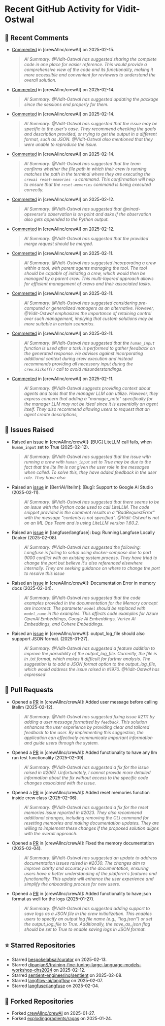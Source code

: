 # Recent GitHub Activity for Vidit-Ostwal

## 💬 Recent Comments
- [Commented](https://github.com/crewAIInc/crewAI/issues/2131#issuecomment-2660681309) in [crewAIInc/crewAI] on 2025-02-15.
  > *AI Summary: @Vidit-Ostwal has suggested sharing the complete code in one place for easier reference. This would provide a comprehensive view of the code and its functionality, making it more accessible and convenient for reviewers to understand the overall solution.*
- [Commented](https://github.com/crewAIInc/crewAI/issues/2102#issuecomment-2659922689) in [crewAIInc/crewAI] on 2025-02-14.
  > *AI Summary: @Vidit-Ostwal has suggested updating the package since the sessions end properly for them.*
- [Commented](https://github.com/crewAIInc/crewAI/issues/2105#issuecomment-2659884693) in [crewAIInc/crewAI] on 2025-02-14.
  > *AI Summary: @Vidit-Ostwal has suggested that the issue may be specific to the user's case. They recommend checking the goals and description provided, or trying to get the output in a different format, such as JSON. @Vidit-Ostwal also mentioned that they were unable to reproduce the issue.*
- [Commented](https://github.com/crewAIInc/crewAI/issues/2123#issuecomment-2659864458) in [crewAIInc/crewAI] on 2025-02-14.
  > *AI Summary: @Vidit-Ostwal has suggested that the team confirms whether the file path in which their crew is running matches the path in the terminal where they are executing the `crewai reset-memories -a` command. This confirmation will help to ensure that the `reset-memories` command is being executed correctly.*
- [Commented](https://github.com/crewAIInc/crewAI/issues/2105#issuecomment-2653744764) in [crewAIInc/crewAI] on 2025-02-12.
  > *AI Summary: @Vidit-Ostwal has suggested that @ninad-opsverse's observation is on point and asks if the observation also gets appended to the Python output.*
- [Commented](https://github.com/crewAIInc/crewAI/pull/2071#issuecomment-2653722469) in [crewAIInc/crewAI] on 2025-02-12.
  > *AI Summary: @Vidit-Ostwal has suggested that the provided merge request should be merged.*
- [Commented](https://github.com/crewAIInc/crewAI/issues/2097#issuecomment-2651667767) in [crewAIInc/crewAI] on 2025-02-11.
  > *AI Summary: @Vidit-Ostwal has suggested incorporating a crew within a tool, with parent agents managing the tool. The tool should be capable of initiating a crew, which would then be managed by a parent crew. This multi-layered approach allows for efficient management of crews and their associated tasks.*
- [Commented](https://github.com/crewAIInc/crewAI/issues/2095#issuecomment-2651664099) in [crewAIInc/crewAI] on 2025-02-11.
  > *AI Summary: @Vidit-Ostwal has suggested considering pre-computed or generalized managers as an alternative. However, @Vidit-Ostwal emphasizes the importance of retaining control over such management, implying that custom solutions may be more suitable in certain scenarios.*
- [Commented](https://github.com/crewAIInc/crewAI/issues/2092#issuecomment-2651660502) in [crewAIInc/crewAI] on 2025-02-11.
  > *AI Summary: @Vidit-Ostwal has suggested that the `human_input` function is used after a task is performed to gather feedback on the generated response. He advises against incorporating additional context during crew execution and instead recommends providing all necessary input during the `crew.kickoff()` call to avoid misunderstandings.*
- [Commented](https://github.com/crewAIInc/crewAI/issues/2095#issuecomment-2650913664) in [crewAIInc/crewAI] on 2025-02-11.
  > *AI Summary: @Vidit-Ostwal suggests providing context about agents and tools that the manager LLM can utilize. However, they express concern that adding a "manager_note" specifically for the manager LLM may not be ideal since it is essentially an agent itself. They also recommend allowing users to request that an agent create descriptions,*

## 🐛 Issues Raised
- Raised an [issue](https://github.com/crewAIInc/crewAI/issues/2111) in [crewAIInc/crewAI]: [BUG] LiteLLM call fails, when `human_input` set to True (2025-02-12).
  > *AI Summary: @Vidit-Ostwal has suggested that the issue with running a crew with `human_input` set to True may be due to the fact that the lite llm is not given the user role in the messages when called. To solve this, they have added feedback in the user role. They have also*
- Raised an [issue](https://github.com/BerriAI/litellm/issues/8467) in [BerriAI/litellm]: [Bug]: Support to Google AI Studio (2025-02-11).
  > *AI Summary: @Vidit-Ostwal has suggested that there seems to be an issue with the Python code used to call LiteLLM. The code snippet provided in the comment results in a "BadRequestError" with the message "contents is not specified". @Vidit-Ostwal is not on an ML Ops Team and is using LiteLLM version 1.60.2.*
- Raised an [issue](https://github.com/langfuse/langfuse/issues/5432) in [langfuse/langfuse]: bug: Running Langfuse Locally Dcoker (2025-02-08).
  > *AI Summary: @Vidit-Ostwal has suggested the following: Langfuse is failing to setup using docker-compose due to port 9000 conflict with an existing system process. They have tried to change the port but believe it's also referenced elsewhere internally. They are seeking guidance on where to change the port to resolve this issue*
- Raised an [issue](https://github.com/crewAIInc/crewAI/issues/2030) in [crewAIInc/crewAI]: Documentation Error in memory docs (2025-02-04).
  > *AI Summary: @Vidit-Ostwal has suggested that the code examples provided in the documentation for the Memory concept are incorrect. The parameter `model` should be replaced with `model_name` in the examples. This affects code examples for Azure OpenAI Embeddings, Google AI Embeddings, Vertex AI Embeddings, and Cohere Embeddings.*
- Raised an [issue](https://github.com/crewAIInc/crewAI/issues/1984) in [crewAIInc/crewAI]: output_log_file should also suppport JSON format. (2025-01-27).
  > *AI Summary: @Vidit-Ostwal has suggested a feature addition to improve the parsability of the output_log_file. Currently, the file is in .txt format, which makes it difficult for further analysis. The suggestion is to add a JSON format option to the output_log_file, which would address the issue raised in #1970. @Vidit-Ostwal has expressed*

## 🚀 Pull Requests
- Opened a [PR](https://github.com/crewAIInc/crewAI/pull/2112) in [crewAIInc/crewAI]: Added user message before calling litellm (2025-02-12).
  > *AI Summary: @Vidit-Ostwal has suggested fixing issue #2111 by adding a user message formatted by `feedback`. This solution enhances the user experience by providing clear and tailored feedback to the user. By implementing this suggestion, the application can effectively communicate important information and guide users through the system.*
- Opened a [PR](https://github.com/crewAIInc/crewAI/pull/2071) in [crewAIInc/crewAI]: Added functionality to have any llm run test functionality (2025-02-09).
  > *AI Summary: @Vidit-Ostwal has suggested a fix for the issue raised in #2067. Unfortunately, I cannot provide more detailed information about the fix without access to the specific code changes associated with the issue.*
- Opened a [PR](https://github.com/crewAIInc/crewAI/pull/2047) in [crewAIInc/crewAI]: Added reset memories function inside crew class (2025-02-06).
  > *AI Summary: @Vidit-Ostwal has suggested a fix for the reset memories issue reported in #2023. They also recommend additional changes, including removing the CLI command for resetting memories and making documentation updates. They are willing to implement these changes if the proposed solution aligns with the overall approach.*
- Opened a [PR](https://github.com/crewAIInc/crewAI/pull/2031) in [crewAIInc/crewAI]: Fixed the memory documentation (2025-02-04).
  > *AI Summary: @Vidit-Ostwal has suggested an update to address documentation issues raised in #2030. The changes aim to improve clarity and accuracy in the documentation, ensuring users have a better understanding of the platform's features and functionality. This update will enhance the user experience and simplify the onboarding process for new users.*
- Opened a [PR](https://github.com/crewAIInc/crewAI/pull/1985) in [crewAIInc/crewAI]: Added functionality to have json format as well for the logs (2025-01-27).
  > *AI Summary: @Vidit-Ostwal has suggested adding support to save logs as a JSON file in the crew initialization. This enables users to specify an output log file name (e.g., "log.json") or set the output_log_file to True. Additionally, the save_as_json flag should be set to True to enable saving logs in JSON format.*

## ⭐ Starred Repositories
- Starred [bespokelabsai/curator](https://github.com/bespokelabsai/curator) on 2025-02-13.
- Starred [dipanjanS/training-fine-tuning-large-language-models-workshop-dhs2024](https://github.com/dipanjanS/training-fine-tuning-large-language-models-workshop-dhs2024) on 2025-02-12.
- Starred [sentient-engineering/sentient](https://github.com/sentient-engineering/sentient) on 2025-02-08.
- Starred [langflow-ai/langflow](https://github.com/langflow-ai/langflow) on 2025-02-07.
- Starred [langfuse/langfuse](https://github.com/langfuse/langfuse) on 2025-02-04.

## 🍴 Forked Repositories
- Forked [crewAIInc/crewAI](https://github.com/Vidit-Ostwal/crewAI) on 2025-01-27.
- Forked [explodinggradients/ragas](https://github.com/Vidit-Ostwal/ragas) on 2025-01-24.
